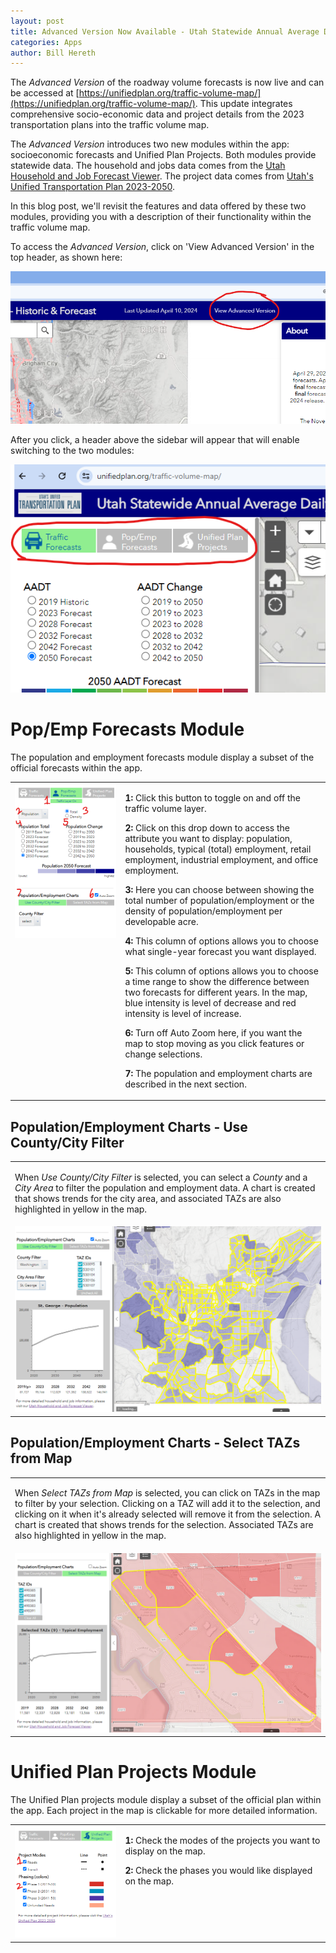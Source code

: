```yaml
---
layout: post
title: Advanced Version Now Available - Utah Statewide Annual Average Daily Traffic (AADT) - Historic & Forecast
categories: Apps
author: Bill Hereth
---
```


The *Advanced Version* of the roadway volume forecasts is now live and can be accessed at [https://unifiedplan.org/traffic-volume-map/](https://unifiedplan.org/traffic-volume-map/). This update integrates comprehensive socio-economic data and project details from the 2023 transportation plans into the traffic volume map.

The *Advanced Version* introduces two new modules within the app: socioeconomic forecasts and Unified Plan Projects. Both modules provide statewide data. The household and jobs data comes from the [Utah Household and Job Forecast Viewer](https://unifiedplan.org/utah-household-job-forecast-map/). The project data comes from [Utah's Unified Transportation Plan 2023-2050](https://experience.arcgis.com/experience/e2b10d6141cc4d91900f783dbdeefed5/).

In this blog post, we'll revisit the features and data offered by these two modules, providing you with a description of their functionality within the traffic volume map.

To access the *Advanced Version*, click on 'View Advanced Version' in the top header, as shown here:

<img src="../images/traffic-volume-map-advanced-version-click-location.png" alt="Advanced Version Click Location" />


After you click, a header above the sidebar will appear that will enable switching to the two modules:

<img src="../images/traffic-volume-map-advanced-version-modules.png" alt="Advanced Version Click Location" />

# Pop/Emp Forecasts Module

The population and employment forecasts module display a subset of the official forecasts within the app.

<table>
    <tr>
        <td style="vertical-align: top; width:35%;">
            <img src="../images/traffic-volume-map-advanced-version-modules-popemp.png" alt="Pop/Emp Forecast Sidebar"/>
        </td>
        <td style="vertical-align: top;">
            <p><strong>1:</strong> Click this button to toggle on and off the traffic volume layer.</p>
            <p><strong>2:</strong> Click on this drop down to access the attribute you want to display: population, households, typical (total) employment, retail employment, industrial employment, and office employment.</p>
            <p><strong>3:</strong> Here you can choose between showing the total number of population/employment or the density of population/employment per developable acre.</p>
            <p><strong>4:</strong> This column of options allows you to choose what single-year forecast you want displayed.</p>
            <p><strong>5:</strong> This column of options allows you to choose a time range to show the difference between two forecasts for different years. In the map, blue intensity is level of decrease and red intensity is level of increase.</p>
            <p><strong>6:</strong> Turn off Auto Zoom here, if you want the map to stop moving as you click features or change selections.</p>
            <p><strong>7:</strong> The population and employment charts are described in the next section.</p>
        </td>
    </tr>
</table>

## Population/Employment Charts - Use County/City Filter

<table>
    <tr>
        <td>
            <p>When <i>Use County/City Filter</i> is selected, you can select a <i>County</i> and a <i>City Area</i> to filter the population and employment data. A chart is created that shows trends for the city area, and associated TAZs are also highlighted in yellow in the map.</p>
        </td>
    </tr>
    <tr>
        <td style="vertical-align: top;">
            <img src="../images/traffic-volume-map-advanced-version-modules-popemp-charts-filter.png" alt="Pop/Emp Forecast Sidebar" width="800px;"/>
        </td>
    </tr>
</table>

## Population/Employment Charts - Select TAZs from Map
<table>
    <tr>
        <td>
            <p>When <i>Select TAZs from Map</i> is selected, you can click on TAZs in the map to filter by your selection. Clicking on a TAZ will add it to the selection, and clicking on it when it's already selected will remove it from the selection. A chart is created that shows trends for the selection. Associated TAZs are also highlighted in yellow in the map.</p>
        </td>
    </tr>
    <tr>
        <td style="vertical-align: top;">
            <img src="../images/traffic-volume-map-advanced-version-modules-popemp-charts-select-tazs.png" alt="Pop/Emp Forecast Sidebar" width="800px;"/>
        </td>
    </tr>
</table>

# Unified Plan Projects Module

The Unified Plan projects module display a subset of the official plan within the app. Each project in the map is clickable for more detailed information.

<table>
    <tr>
        <td style="vertical-align: top; width:35%;">
            <img src="../images/traffic-volume-map-advanced-version-modules-projects.png" alt="Pop/Emp Forecast Sidebar"/>
        </td>
        <td style="vertical-align: top;">
            <p><strong>1:</strong> Check the modes of the projects you want to display on the map.</p>
            <p><strong>2:</strong> Check the phases you would like displayed on the map.</p>
        </td>
    </tr>
</table>